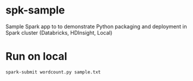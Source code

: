 # spk-sample
Sample Spark app to to demonstrate Python packaging and deployment in Spark cluster (Databricks, HDInsight, Local) 

# Run on local

`spark-submit wordcount.py sample.txt`

